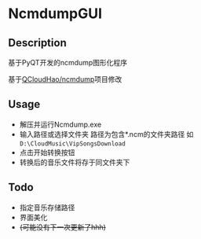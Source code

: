 # NcmdumpGUI

## Description

基于PyQT开发的ncmdump图形化程序

基于[QCloudHao/ncmdump](https://github.com/QCloudHao/ncmdump)项目修改

## Usage

- 解压并运行Ncmdump.exe
- 输入路径或选择文件夹
  路径为包含*.ncm的文件夹路径 如`D:\CloudMusic\VipSongsDownload`
- 点击开始转换按钮
- 转换后的音乐文件将存于同文件夹下
  
## Todo

- 指定音乐存储路径
- 界面美化
- ~~(可能没有下一次更新了hhh)~~